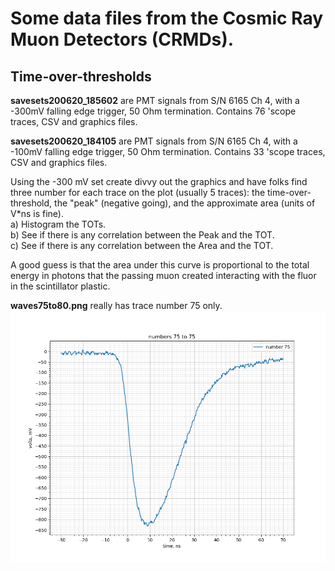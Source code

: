 # Some data files from the Cosmic Ray Muon Detectors (CRMDs).

## Time-over-thresholds

**savesets200620_185602**  are PMT signals from S/N 6165 Ch 4, with a -300mV falling edge trigger, 50 Ohm termination.  Contains 76 'scope traces, 
CSV and graphics files.

**savesets200620_184105**  are PMT signals from S/N 6165 Ch 4, with a -100mV falling edge trigger, 50 Ohm termination.  Contains 33 'scope traces, 
CSV and graphics files.

Using the -300 mV set create divvy out the graphics and have folks find three number for each trace on the plot (usually 5 traces): the 
time-over-threshold, the "peak" (negative going), and the approximate area (units of V*ns is fine).<br>
a) Histogram the TOTs.<br>
b) See if there is any correlation between the Peak and the TOT.<br>
c) See if there is any correlation between the Area and the TOT.<br>

A good guess is that the area under this curve is proportional to the total energy in photons that the passing muon created interacting with the
fluor in the scintillator plastic.

**waves75to80.png** really has trace number 75 only.<br>
<img src = "savesets200620_185602/numbers75to75.png" alt="scope trace 76" width="800">

